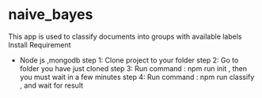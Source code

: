# naive_bayes
This app is used to classify documents into groups with available labels  
Install 
Requirement
+ Node js ,mongodb
step 1: Clone project to your folder
step 2: Go to folder you have just cloned 
step 3: Run command : npm run init ,  then you must wait in a few minutes
step 4: Run command : npm run classify , and wait for result 
